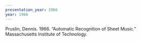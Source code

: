 ```yaml
---
presentation_year: 1966
year: 1966
---
```


Pruslin, Dennis. 1966. “Automatic Recognition of Sheet Music.” Massachusetts Institute of Technology.